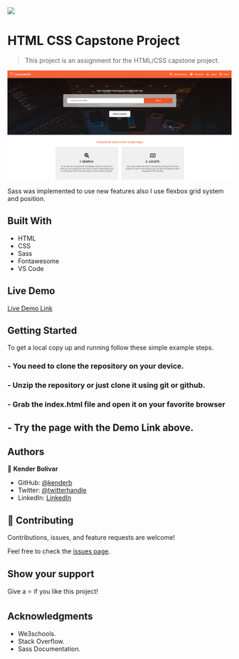 ![](https://img.shields.io/badge/Microverse-blueviolet)

# HTML CSS Capstone Project

> This project is an assignment for the HTML/CSS capstone project.

![screenshot](./assets/images/screen-shots/2020-10-19_13-27.png)

Sass was implemented to use new features also I use flexbox grid system and position.

## Built With

- HTML
- CSS
- Sass
- Fontawesome
- VS Code

## Live Demo

[Live Demo Link](https://kenderb.github.io/HTML-CSS-capstone/)


## Getting Started


To get a local copy up and running follow these simple example steps.

### - You need to clone the repository on your device.

### - Unzip the repository or just clone it using git or github.

### - Grab the index.html file and open it on your favorite browser

##  - Try the page with the Demo Link above.



## Authors

👤 **Kender Bolivar**

- GitHub: [@kenderb](https://github.com/ken)
- Twitter: [@twitterhandle](https://twitter.com/KBTarts )
- LinkedIn: [LinkedIn](https://www.linkedin.com/in/kender-bolivar-1736086b/ )

## 🤝 Contributing

Contributions, issues, and feature requests are welcome!

Feel free to check the [issues page](https://github.com/kenderb/HTML-CSSCapstoneProject/issues).

## Show your support

Give a ⭐️ if you like this project!

## Acknowledgments

- We3schools.
- Stack Overflow.
- Sass Documentation.
